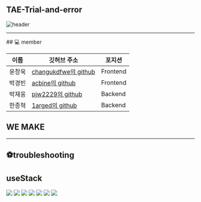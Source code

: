 ## TAE-Trial-and-error 
![header](https://capsule-render.vercel.app/api?type=waving&color=D3E3FD&height=300&section=header&text=TAE-Trial-and-error&fontSize=90)
<hr/>
## 💻 member

|이름|깃허브 주소|포지션|
|---|---|---|
|윤창욱|[changukdfwe의 github](https://github.com/changukdfwe)|Frontend|
|박경빈|[acbine의 github](https://github.com/acbine)|Frontend|
|박재웅|[pjw2229의 github](https://github.com/pjw2229)|Backend|
|한종혁|[1arged의 github](https://github.com/1argeD)|Backend|

## WE MAKE

<hr/>

## ⚽troubleshooting 
## useStack
<img src="https://img.shields.io/badge/Java-007396?style=flat&logo=Conda-Forge&logoColor=white" />
<img src="https://img.shields.io/badge/HTML5-E34F26?style=flat&logo=HTML5&logoColor=white" />
<img src="https://img.shields.io/badge/Spring-6DB33F?style=flat&logo=Spring&logoColor=white" />
<img src="https://img.shields.io/badge/H2 database-007396?style=flat&logo=H2 database&logoColor=white" />
<img src="https://img.shields.io/badge/thymeleaf-white?style=flat&logo=thymeleaf&logoColor=green" />
<img src="https://img.shields.io/badge/javascript-yellow?style=flat&logo=javascript&logoColor=black" />
<img src="https://img.shields.io/badge/lombok-red?style=flat&logo=lombok&logoColor=black" />
